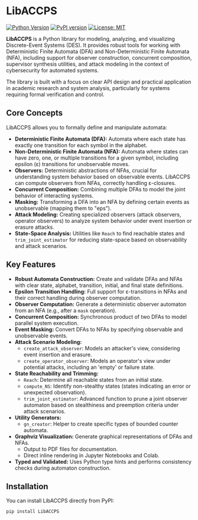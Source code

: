 # LibACCPS

[![Python Version](https://img.shields.io/pypi/pyversions/LibACCPS.svg?style=flat-square)](https://pypi.org/project/LibACCPS/)
[![PyPI version](https://img.shields.io/pypi/v/LibACCPS.svg?style=flat-square)](https://pypi.org/project/LibACCPS/)
[![License: MIT](https://img.shields.io/badge/License-MIT-yellow.svg?style=flat-square)](https://opensource.org/licenses/MIT)

**LibACCPS** is a Python library for modeling, analyzing, and visualizing Discrete-Event Systems (DES). It provides robust tools for working with Deterministic Finite Automata (DFA) and Non-Deterministic Finite Automata (NFA), including support for observer construction, concurrent composition, supervisor synthesis utilities, and attack modeling in the context of cybersecurity for automated systems.

The library is built with a focus on clear API design and practical application in academic research and system analysis, particularly for systems requiring formal verification and control.

## Core Concepts

LibACCPS allows you to formally define and manipulate automata:

* **Deterministic Finite Automata (DFA):** Automata where each state has exactly one transition for each symbol in the alphabet.
* **Non-Deterministic Finite Automata (NFA):** Automata where states can have zero, one, or multiple transitions for a given symbol, including epsilon (ε) transitions for unobservable moves.
* **Observers:** Deterministic abstractions of NFAs, crucial for understanding system behavior based on observable events. LibACCPS can compute observers from NFAs, correctly handling ε-closures.
* **Concurrent Composition:** Combining multiple DFAs to model the joint behavior of interacting systems.
* **Masking:** Transforming a DFA into an NFA by defining certain events as unobservable (mapping them to "eps").
* **Attack Modeling:** Creating specialized observers (attack observers, operator observers) to analyze system behavior under event insertion or erasure attacks.
* **State-Space Analysis:** Utilities like `Reach` to find reachable states and `trim_joint_estimator` for reducing state-space based on observability and attack scenarios.

## Key Features

* **Robust Automata Construction:** Create and validate DFAs and NFAs with clear state, alphabet, transition, initial, and final state definitions.
* **Epsilon Transition Handling:** Full support for ε-transitions in NFAs and their correct handling during observer computation.
* **Observer Computation:** Generate a deterministic observer automaton from an NFA (e.g., after a `mask` operation).
* **Concurrent Composition:** Synchronous product of two DFAs to model parallel system execution.
* **Event Masking:** Convert DFAs to NFAs by specifying observable and unobservable events.
* **Attack Scenario Modeling:**
    * `create_attack_observer`: Models an attacker's view, considering event insertion and erasure.
    * `create_operator_observer`: Models an operator's view under potential attacks, including an 'empty' or failure state.
* **State Reachability and Trimming:**
    * `Reach`: Determine all reachable states from an initial state.
    * `compute_NS`: Identify non-stealthy states (states indicating an error or unexpected observation).
    * `trim_joint_estimator`: Advanced function to prune a joint observer automaton based on stealthiness and preemption criteria under attack scenarios.
* **Utility Generators:**
    * `gn_creator`: Helper to create specific types of bounded counter automata.
* **Graphviz Visualization:** Generate graphical representations of DFAs and NFAs.
    * Output to PDF files for documentation.
    * Direct inline rendering in Jupyter Notebooks and Colab.
* **Typed and Validated:** Uses Python type hints and performs consistency checks during automaton construction.

## Installation

You can install LibACCPS directly from PyPI:

```bash
pip install LibACCPS